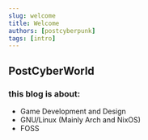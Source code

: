 ```yaml
---
slug: welcome
title: Welcome
authors: [postcyberpunk]
tags: [intro]
---
```


## PostCyberWorld
### this blog is about:
- Game Development and Design
- GNU/Linux (Mainly Arch and NixOS)
- FOSS
